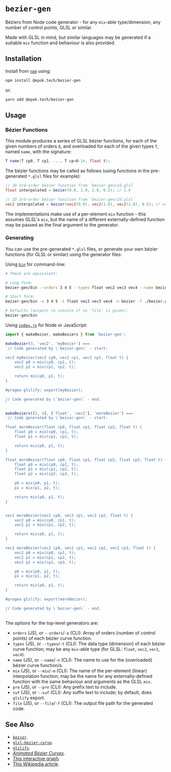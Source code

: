 # `bezier-gen`

Béziers from Node code generator - for any `mix`-able type/dimension, any number of control points, GLSL or similar.

Made with GLSL in mind, but similar languages may be generated if a suitable `mix` function and behaviour is also provided.

## Installation

Install from [`npm`](https://www.npmjs.com/package/@epok.tech/bezier-gen) using:
```bash
npm install @epok.tech/bezier-gen
```
or:
```bash
yarn add @epok.tech/bezier-gen
```

## Usage

### Bézier Functions

This module produces a series of GLSL bézier functions, for each of the given numbers of orders `O`, and overloaded for each of the given types `T`, named `name`, with the signature:
```glsl
T name(T cp0, T cp1, ..., T cp<O-1>, float t);
```

The bézier functions may be called as follows (using functions in the pre-generated `*.glsl` files for example):
```glsl
// 2D 3rd-order bézier function from `bezier-gen/1d.glsl`
float interpolated = bezier(0.0, 1.0, 2.0, 0.5); // 1.0

// 2D 3rd-order bézier function from `bezier-gen/2d.glsl`
vec2 interpolated = bezier(vec2(0.0), vec2(1.0), vec2(2.0), 0.5); // vec2(1.0)
```

The implementations make use of a per-element `mix` function - this assumes GLSL's `mix`, but the name of a different externally-defined function may be passed as the final argument to the generator.

### Generating

You can use the pre-generated `*.glsl` files, or generate your own bézier functions (for GLSL or similar) using the generator files:

Using [`bin`](./bin) for command-line:
```bash
# These are equivalent:

# Long form:
bezier-gen/bin --orders 3 4 5 --types float vec2 vec3 vec4 --name bezier --file ./bezier.glsl

# Short form:
bezier-gen/bin -o 3 4 5 -t float vec2 vec3 vec4 -n bezier -f ./bezier.glsl

# Defaults (outputs to console if no `file` is given):
bezier-gen/bin
```

Using [`index.js`](./index.js) for Node or JavaScript:
```javascript
import { makeBezier, makeBeziers } from 'bezier-gen';

makeBezier(3, 'vec2', 'myBezier') ===
`// Code generated by \`bezier-gen\` - start:

vec2 myBezier(vec2 cp0, vec2 cp1, vec2 cp2, float t) {
    vec2 p0 = mix(cp0, cp1, t);
    vec2 p1 = mix(cp1, cp2, t);

    return mix(p0, p1, t);
}

#pragma glslify: export(myBezier);

// Code generated by \`bezier-gen\` - end.
`

makeBeziers([3, 4], ['float', 'vec2'], 'moreBezier') ===
`// Code generated by \`bezier-gen\` - start:

float moreBezier(float cp0, float cp1, float cp2, float t) {
    float p0 = mix(cp0, cp1, t);
    float p1 = mix(cp1, cp2, t);

    return mix(p0, p1, t);
}

float moreBezier(float cp0, float cp1, float cp2, float cp3, float t) {
    float p0 = mix(cp0, cp1, t);
    float p1 = mix(cp1, cp2, t);
    float p2 = mix(cp2, cp3, t);

    p0 = mix(p0, p1, t);
    p1 = mix(p1, p2, t);

    return mix(p0, p1, t);
}


vec2 moreBezier(vec2 cp0, vec2 cp1, vec2 cp2, float t) {
    vec2 p0 = mix(cp0, cp1, t);
    vec2 p1 = mix(cp1, cp2, t);

    return mix(p0, p1, t);
}

vec2 moreBezier(vec2 cp0, vec2 cp1, vec2 cp2, vec2 cp3, float t) {
    vec2 p0 = mix(cp0, cp1, t);
    vec2 p1 = mix(cp1, cp2, t);
    vec2 p2 = mix(cp2, cp3, t);

    p0 = mix(p0, p1, t);
    p1 = mix(p1, p2, t);

    return mix(p0, p1, t);
}

#pragma glslify: export(moreBezier);

// Code generated by \`bezier-gen\` - end.
`
```

The options for the top-level generators are:

- `orders` (JS), or `--orders`/`-o` (CLI): Array of orders (number of control points) of each bézier curve function.
- `types` (JS), or `--types`/`-t` (CLI): The data type (dimension) of each bézier curve function; may be any `mix`-able type (for GLSL: `float`, `vec2`, `vec3`, `vec4`).
- `name` (JS), or `--name`/`-n` (CLI): The name to use for the (overloaded) bézier curve function/s.
- `mix` (JS), or `--mix`/`-m` (CLI): The name of the per-element (linear) interpolation function; may be the name for any externally-defined function with the same behaviour and arguments as the GLSL `mix`.
- `pre` (JS), or `--pre` (CLI): Any prefix text to include.
- `suf` (JS), or `--suf` (CLI): Any suffix text to include; by default, does `glslify` export.
- `file` (JS), or `--file`/`-f` (CLI): The output file path for the generated code.

## See Also

- [`bezier`](https://github.com/hughsk/bezier).
- [`glsl-bezier-curve`](https://github.com/yiwenl/glsl-bezier-curve).
- [`glslify`](https://github.com/glslify/glslify).
- [_Animated Bézier Curves_](https://www.jasondavies.com/animated-bezier/).
- [This interactive graph](https://www.desmos.com/calculator/cahqdxeshd).
- [This Wikipedia article](https://en.wikipedia.org/wiki/B%C3%A9zier_curve#Constructing_B.C3.A9zier_curves).
